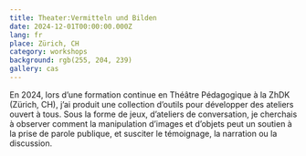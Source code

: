 ```yaml
---
title: Theater:Vermitteln und Bilden
date: 2024-12-01T00:00:00.000Z
lang: fr
place: Zürich, CH
category: workshops
background: rgb(255, 204, 239)
gallery: cas
---
```

En 2024, lors d’une formation continue en Théâtre Pédagogique à la ZhDK (Zürich, CH), j’ai produit une collection d’outils pour développer des ateliers ouvert à tous. 
Sous la forme de jeux, d’ateliers de conversation, je cherchais à observer comment la manipulation d’images et d’objets peut un soutien à la prise de parole publique, et susciter le témoignage, la narration ou la discussion.